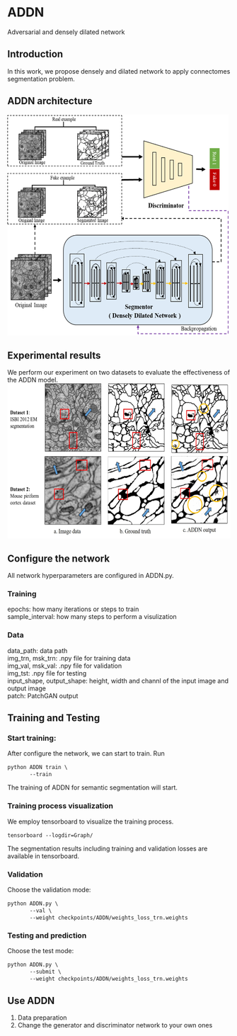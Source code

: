 # ADDN
Adversarial and densely dilated network

## Introduction 
In this work, we propose densely and dilated network to apply connectomes segmentation problem. 

## ADDN architecture
<img src="https://github.com/biyoner/ADDN/blob/master/results/f2.png" width="500" height="500" alt="图片加载失败时，显示这段字"/>

## Experimental results
We perform our experiment on two datasets to evaluate the effectiveness of the ADDN model.
<img src="https://github.com/biyoner/ADDN/blob/master/results/f1.png" width="600" height="350" alt="图片加载失败时，显示这段字"/>

## Configure the network
All network hyperparameters are configured in ADDN.py.

### Training
epochs: how many iterations or steps to train  
sample_interval: how many steps to perform a visulization  

### Data
data_path: data path  
img_trn, msk_trn: .npy file for training data  
img_val, msk_val: .npy file for validation  
img_tst: .npy file for testing   
input_shape, output_shape: height, width and channl of the input image and output image    
patch: PatchGAN output   

## Training and Testing 
### Start training:
After configure the network, we can start to train. Run
```
python ADDN train \  
       --train
```
The training of ADDN for semantic segmentation will start.

### Training process visualization
We employ tensorboard to visualize the training process.
```
tensorboard --logdir=Graph/
```
The segmentation results including training and validation losses are available in tensorboard.

### Validation
Choose the validation mode:
```
python ADDN.py \
       --val \  
       --weight checkpoints/ADDN/weights_loss_trn.weights
```

### Testing and prediction
Choose the test mode:
```
python ADDN.py \
       --submit \  
       --weight checkpoints/ADDN/weights_loss_trn.weights
```

## Use ADDN
1. Data preparation  
2. Change the generator and discriminator network to your own ones
